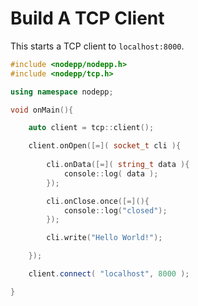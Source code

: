 # Build A TCP Client

This starts a TCP client to `localhost:8000`.

```cpp
#include <nodepp/nodepp.h>
#include <nodepp/tcp.h>

using namespace nodepp;

void onMain(){

    auto client = tcp::client();

    client.onOpen([=]( socket_t cli ){
    
        cli.onData([=]( string_t data ){
            console::log( data );
        });

        cli.onClose.once([=](){
            console::log("closed");
        });

        cli.write("Hello World!");

    });

    client.connect( "localhost", 8000 );

}
```